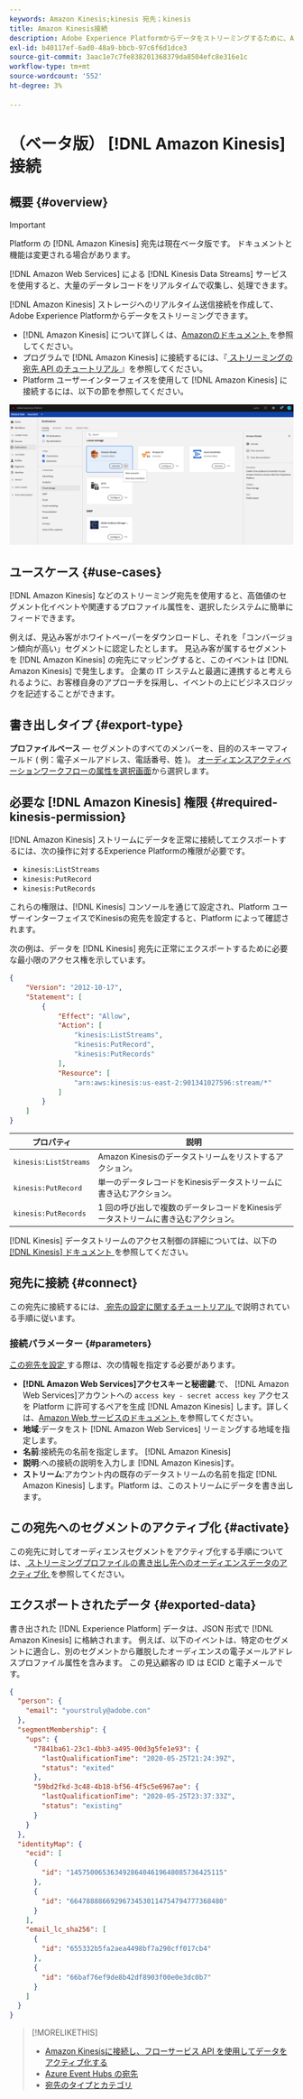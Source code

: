 ```yaml
---
keywords: Amazon Kinesis;kinesis 宛先；kinesis
title: Amazon Kinesis接続
description: Adobe Experience Platformからデータをストリーミングするために、Amazon Kinesisストレージへのリアルタイムアウトバウンド接続を作成します。
exl-id: b40117ef-6ad0-48a9-bbcb-97c6f6d1dce3
source-git-commit: 3aac1e7c7fe838201368379da8504efc8e316e1c
workflow-type: tm+mt
source-wordcount: '552'
ht-degree: 3%

---
```


# （ベータ版） [!DNL Amazon Kinesis] 接続

## 概要 {#overview}

>[!IMPORTANT]
>
>Platform の [!DNL Amazon Kinesis] 宛先は現在ベータ版です。 ドキュメントと機能は変更される場合があります。

[!DNL Amazon Web Services] による [!DNL Kinesis Data Streams] サービスを使用すると、大量のデータレコードをリアルタイムで収集し、処理できます。

[!DNL Amazon Kinesis] ストレージへのリアルタイム送信接続を作成して、Adobe Experience Platformからデータをストリーミングできます。

* [!DNL Amazon Kinesis] について詳しくは、[Amazonのドキュメント ](https://docs.aws.amazon.com/streams/latest/dev/introduction.html) を参照してください。
* プログラムで [!DNL Amazon Kinesis] に接続するには、『[ ストリーミングの宛先 API のチュートリアル ](../../api/streaming-destinations.md)』を参照してください。
* Platform ユーザーインターフェイスを使用して [!DNL Amazon Kinesis] に接続するには、以下の節を参照してください。

![UI でのAmazon Kinesis](../../assets/catalog/cloud-storage/amazon-kinesis/catalog.png)

## ユースケース {#use-cases}

[!DNL Amazon Kinesis] などのストリーミング宛先を使用すると、高価値のセグメント化イベントや関連するプロファイル属性を、選択したシステムに簡単にフィードできます。

例えば、見込み客がホワイトペーパーをダウンロードし、それを「コンバージョン傾向が高い」セグメントに認定したとします。 見込み客が属するセグメントを [!DNL Amazon Kinesis] の宛先にマッピングすると、このイベントは [!DNL Amazon Kinesis] で発生します。 企業の IT システムと最適に連携すると考えられるように、お客様自身のアプローチを採用し、イベントの上にビジネスロジックを記述することができます。

## 書き出しタイプ {#export-type}

**プロファイルベース**  — セグメントのすべてのメンバーを、目的のスキーマフィールド ( 例：電子メールアドレス、電話番号、姓 )。 [オーディエンスアクティベーションワークフローの属性を選択画面](../../ui/activate-streaming-profile-destinations.md#select-attributes)から選択します。

## 必要な [!DNL Amazon Kinesis] 権限 {#required-kinesis-permission}

[!DNL Amazon Kinesis] ストリームにデータを正常に接続してエクスポートするには、次の操作に対するExperience Platformの権限が必要です。

* `kinesis:ListStreams`
* `kinesis:PutRecord`
* `kinesis:PutRecords`

これらの権限は、[!DNL Kinesis] コンソールを通じて設定され、Platform ユーザーインターフェイスでKinesisの宛先を設定すると、Platform によって確認されます。

次の例は、データを [!DNL Kinesis] 宛先に正常にエクスポートするために必要な最小限のアクセス権を示しています。

```json
{
    "Version": "2012-10-17",
    "Statement": [
        {
            "Effect": "Allow",
            "Action": [
                "kinesis:ListStreams",
                "kinesis:PutRecord",
                "kinesis:PutRecords"
            ],
            "Resource": [
                "arn:aws:kinesis:us-east-2:901341027596:stream/*"
            ]
        }
    ]
}
```

| プロパティ | 説明 |
| -------- | ----------- |
| `kinesis:ListStreams` | Amazon Kinesisのデータストリームをリストするアクション。 |
| `kinesis:PutRecord` | 単一のデータレコードをKinesisデータストリームに書き込むアクション。 |
| `kinesis:PutRecords` | 1 回の呼び出しで複数のデータレコードをKinesisデータストリームに書き込むアクション。 |

[!DNL Kinesis] データストリームのアクセス制御の詳細については、以下の [[!DNL Kinesis]  ドキュメント ](https://docs.aws.amazon.com/streams/latest/dev/controlling-access.html) を参照してください。

## 宛先に接続 {#connect}

この宛先に接続するには、[ 宛先の設定に関するチュートリアル ](../../ui/connect-destination.md) で説明されている手順に従います。

### 接続パラメーター {#parameters}

[ この宛先を設定 ](../../ui/connect-destination.md) する際は、次の情報を指定する必要があります。

* **[!DNL Amazon Web Services]アクセスキーと秘密鍵**:で、 [!DNL Amazon Web Services]アカウントへの `access key - secret access key` アクセスを Platform に許可するペアを生成 [!DNL Amazon Kinesis] します。詳しくは、[Amazon Web サービスのドキュメント ](https://docs.aws.amazon.com/IAM/latest/UserGuide/id_credentials_access-keys.html) を参照してください。
* **地域**:データをスト [!DNL Amazon Web Services] リーミングする地域を指定します。
* **名前**:接続先の名前を指定します。  [!DNL Amazon Kinesis]
* **説明**:への接続の説明を入力しま [!DNL Amazon Kinesis]す。
* **ストリーム**:アカウント内の既存のデータストリームの名前を指定 [!DNL Amazon Kinesis] します。Platform は、このストリームにデータを書き出します。

<!--

>[!IMPORTANT]
>
>Platform needs `write` permissions on the bucket object where the export files will be delivered.

-->

## この宛先へのセグメントのアクティブ化 {#activate}

この宛先に対してオーディエンスセグメントをアクティブ化する手順については、[ ストリーミングプロファイルの書き出し先へのオーディエンスデータのアクティブ化 ](../../ui/activate-streaming-profile-destinations.md) を参照してください。

## エクスポートされたデータ {#exported-data}

書き出された [!DNL Experience Platform] データは、JSON 形式で [!DNL Amazon Kinesis] に格納されます。 例えば、以下のイベントは、特定のセグメントに適合し、別のセグメントから離脱したオーディエンスの電子メールアドレスプロファイル属性を含みます。 この見込顧客の ID は ECID と電子メールです。

```json
{
  "person": {
    "email": "yourstruly@adobe.con"
  },
  "segmentMembership": {
    "ups": {
      "7841ba61-23c1-4bb3-a495-00d3g5fe1e93": {
        "lastQualificationTime": "2020-05-25T21:24:39Z",
        "status": "exited"
      },
      "59bd2fkd-3c48-4b18-bf56-4f5c5e6967ae": {
        "lastQualificationTime": "2020-05-25T23:37:33Z",
        "status": "existing"
      }
    }
  },
  "identityMap": {
    "ecid": [
      {
        "id": "14575006536349286404619648085736425115"
      },
      {
        "id": "66478888669296734530114754794777368480"
      }
    ],
    "email_lc_sha256": [
      {
        "id": "655332b5fa2aea4498bf7a290cff017cb4"
      },
      {
        "id": "66baf76ef9de8b42df8903f00e0e3dc0b7"
      }
    ]
  }
}
```



>[!MORELIKETHIS]
>
>* [Amazon Kinesisに接続し、フローサービス API を使用してデータをアクティブ化する](../../api/streaming-destinations.md)
>* [Azure Event Hubs の宛先](./azure-event-hubs.md)
>* [宛先のタイプとカテゴリ](../../destination-types.md)

